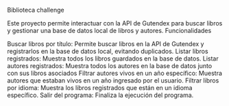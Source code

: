 Biblioteca challenge

Este proyecto permite interactuar con la API de Gutendex para buscar libros y gestionar una base de datos local de libros y autores.
Funcionalidades

 Buscar libros por título: Permite buscar libros en la API de Gutendex y registrarlos en la base de datos local, evitando duplicados.
 Listar libros registrados: Muestra todos los libros guardados en la base de datos.
 Listar autores registrados: Muestra todos los autores en la base de datos junto con sus libros asociados
 Filtrar autores vivos en un año específico: Muestra autores que estaban vivos en un año ingresado por el usuario.
 Filtrar libros por idioma: Muestra los libros registrados que están en un idioma específico.
 Salir del programa: Finaliza la ejecución del programa.
